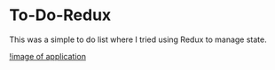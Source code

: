 # To-Do-Redux
This was a simple to do list where I tried using Redux to manage state.

[!image of application](https://github.com/TomOverland/To-Do-Redux/blob/main/DemoImage.JPG)
